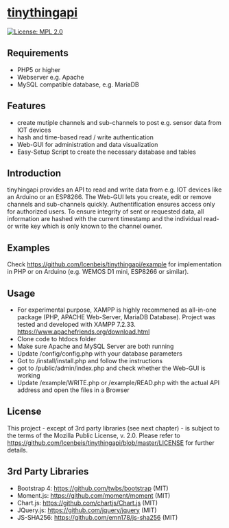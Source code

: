 # [tinythingapi](https://github.com/Icenbeis/tinythingapi)

[![License: MPL 2.0](https://img.shields.io/badge/License-MPL%202.0-brightgreen.svg)](https://opensource.org/licenses/MPL-2.0)

## Requirements
- PHP5 or higher
- Webserver e.g. Apache
- MySQL compatible database, e.g. MariaDB

## Features
- create mutiple channels and sub-channels to post e.g. sensor data from IOT devices
- hash and time-based read / write authentication
- Web-GUI for administration and data visualization
- Easy-Setup Script to create the necessary database and tables

## Introduction
tinyhingapi provides an API to read and write data from e.g. IOT devices like an Arduino or an ESP8266. The Web-GUI lets you create, edit or remove channels and sub-channels quickly. Authentification ensures access only for authorized users. To ensure integrity of sent or requested data, all information are hashed with the current timestamp and the individual read- or write key which is only known to the channel owner.

## Examples
Check https://github.com/Icenbeis/tinythingapi/example for implementation in PHP or on Arduino (e.g. WEMOS D1 mini, ESP8266 or similar).

## Usage
- For experimental purpose, XAMPP is highly recommened as all-in-one package (PHP, APACHE Web-Server, MariaDB Database). Project was tested and developed with XAMPP 7.2.33.
https://www.apachefriends.org/download.html
- Clone code to htdocs folder
- Make sure Apache and MySQL Server are both running
- Update /config/config.php with your database parameters
- Got to /install/install.php and follow the instructions
- got to /public/admin/index.php and check whether the Web-GUI is working
- Update /example/WRITE.php or /example/READ.php with the actual API address and open the files in a Browser

## License
This project - except of 3rd party libraries (see next chapter) -  is subject to the terms of the Mozilla Public License, v. 2.0. Please refer to https://github.com/Icenbeis/tinythingapi/blob/master/LICENSE for further details.


## 3rd Party Libraries

- Bootstrap 4: https://github.com/twbs/bootstrap (MIT)
- Moment.js: https://github.com/moment/moment (MIT)
- Chart.js: https://github.com/chartjs/Chart.js (MIT)
- JQuery.js: https://github.com/jquery/jquery (MIT)
- JS-SHA256: https://github.com/emn178/js-sha256 (MIT)
